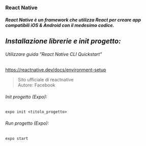 ### React Native

##### React Native è un framework che utilizza React per creare app compatibili iOS & Android con il medesimo codice.

## *Installazione librerie e init progetto:*
###### Utilizzare guida "React Native CLI Quickstart"
https://reactnative.dev/docs/environment-setup
> Sito ufficiale di reactnative<br/>
> Autore: Facebook
###### Init progetto (Expo):
```
expo init <titolo_progetto>
```
###### Run progetto (Expo):
```
expo start
```
